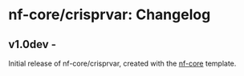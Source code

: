 # nf-core/crisprvar: Changelog

## v1.0dev - <date>
Initial release of nf-core/crisprvar, created with the [nf-core](http://nf-co.re/) template.
